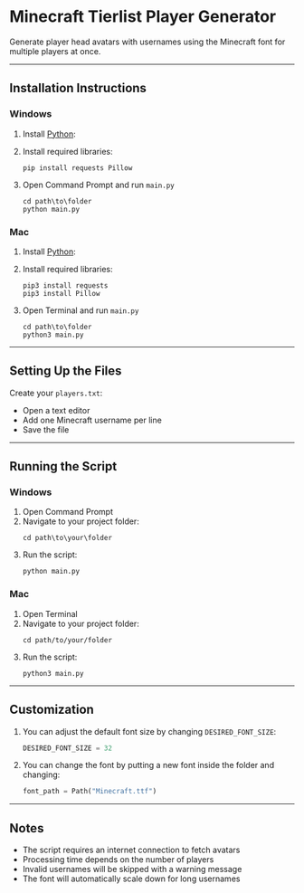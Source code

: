 # Minecraft Tierlist Player Generator
Generate player head avatars with usernames using the Minecraft font for multiple players at once.

---



## Installation Instructions

### Windows

1. Install [Python](https://www.python.org/downloads/):

2. Install required libraries:
     ```
     pip install requests Pillow
     ```
3. Open Command Prompt and run `main.py`
     ```
     cd path\to\folder
     python main.py
     ```


### Mac

1. Install [Python](https://www.python.org/downloads/):

2. Install required libraries:
     ```
     pip3 install requests
     pip3 install Pillow
     ```
3. Open Terminal and run `main.py`
     ```
     cd path\to\folder
     python3 main.py
     ```

---


## Setting Up the Files

Create your `players.txt`:
   - Open a text editor
   - Add one Minecraft username per line
   - Save the file

---

## Running the Script

### Windows
1. Open Command Prompt
2. Navigate to your project folder:
   ```
   cd path\to\your\folder
   ```
3. Run the script:
   ```
   python main.py
   ```

### Mac
1. Open Terminal
2. Navigate to your project folder:
   ```
   cd path/to/your/folder
   ```
3. Run the script:
   ```
   python3 main.py
   ```
---


## Customization
1. You can adjust the default font size by changing `DESIRED_FONT_SIZE`:

   ```python
   DESIRED_FONT_SIZE = 32 
   ```

2. You can change the font by putting a new font inside the folder and changing:

   ```python
   font_path = Path("Minecraft.ttf")
   ```

---

## Notes
- The script requires an internet connection to fetch avatars
- Processing time depends on the number of players
- Invalid usernames will be skipped with a warning message
- The font will automatically scale down for long usernames
